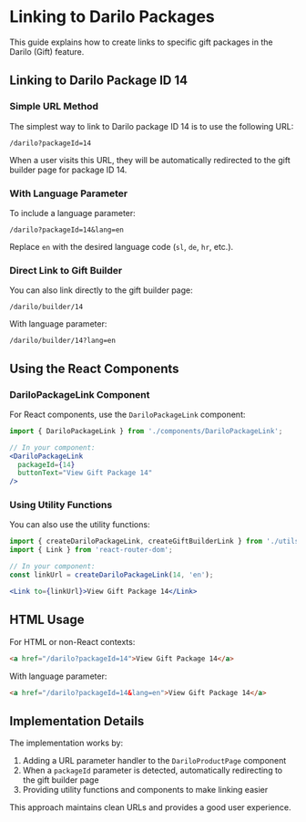 # Linking to Darilo Packages

This guide explains how to create links to specific gift packages in the Darilo (Gift) feature.

## Linking to Darilo Package ID 14

### Simple URL Method

The simplest way to link to Darilo package ID 14 is to use the following URL:

```
/darilo?packageId=14
```

When a user visits this URL, they will be automatically redirected to the gift builder page for package ID 14.

### With Language Parameter

To include a language parameter:

```
/darilo?packageId=14&lang=en
```

Replace `en` with the desired language code (`sl`, `de`, `hr`, etc.).

### Direct Link to Gift Builder

You can also link directly to the gift builder page:

```
/darilo/builder/14
```

With language parameter:

```
/darilo/builder/14?lang=en
```

## Using the React Components

### DariloPackageLink Component

For React components, use the `DariloPackageLink` component:

```jsx
import { DariloPackageLink } from './components/DariloPackageLink';

// In your component:
<DariloPackageLink 
  packageId={14} 
  buttonText="View Gift Package 14" 
/>
```

### Using Utility Functions

You can also use the utility functions:

```jsx
import { createDariloPackageLink, createGiftBuilderLink } from './utils/linkUtils';
import { Link } from 'react-router-dom';

// In your component:
const linkUrl = createDariloPackageLink(14, 'en');

<Link to={linkUrl}>View Gift Package 14</Link>
```

## HTML Usage

For HTML or non-React contexts:

```html
<a href="/darilo?packageId=14">View Gift Package 14</a>
```

With language parameter:

```html
<a href="/darilo?packageId=14&lang=en">View Gift Package 14</a>
```

## Implementation Details

The implementation works by:

1. Adding a URL parameter handler to the `DariloProductPage` component
2. When a `packageId` parameter is detected, automatically redirecting to the gift builder page
3. Providing utility functions and components to make linking easier

This approach maintains clean URLs and provides a good user experience.

